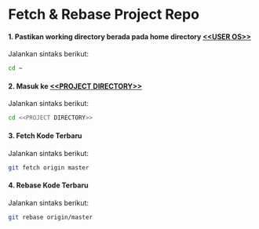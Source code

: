 # Fetch & Rebase Project Repo

#### <a name="langkah1">1. Pastikan working directory berada pada home directory [\<\<USER OS\>\>](/placeholder.md#user-os)</a>

Jalankan sintaks berikut:

```bash
cd ~
````

#### <a name="langkah2">2. Masuk ke [\<\<PROJECT DIRECTORY\>\>](/placeholder.md#project-directory)</a>

Jalankan sintaks berikut:

```bash
cd <<PROJECT DIRECTORY>>
````

#### <a name="langkah3">3. Fetch Kode Terbaru</a>

Jalankan sintaks berikut:

```bash
git fetch origin master
````

#### <a name="langkah4">4. Rebase Kode Terbaru</a>

Jalankan sintaks berikut:

```bash
git rebase origin/master
````
